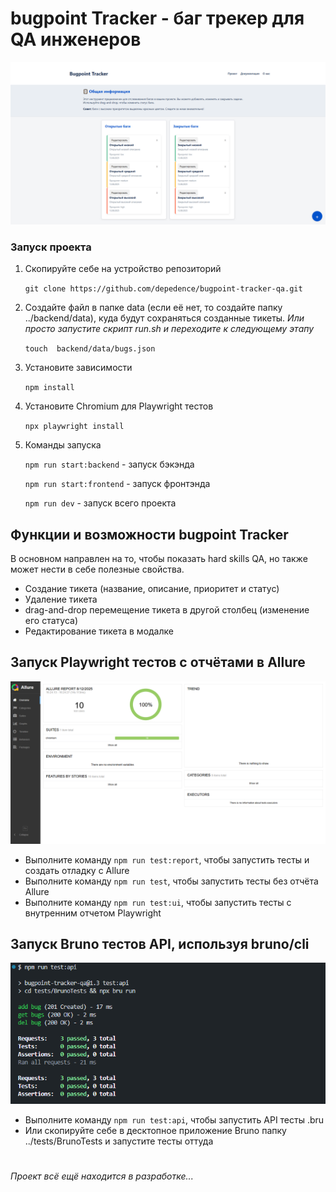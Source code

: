 # bugpoint Tracker - баг трекер для QA инженеров

![Превью проекта](src/Screenshot_1.png)

### Запуск проекта

1. Скопируйте себе на устройство репозиторий

    `git clone https://github.com/depedence/bugpoint-tracker-qa.git`

2. Создайте файл в папке data (если её нет, то создайте папку ../backend/data), куда будут сохраняться созданные тикеты. _Или просто запустите скрипт run.sh и переходите к следующему этапу_

    `touch  backend/data/bugs.json`

3. Установите зависимости

    `npm install`

4. Установите Chromium для Playwright тестов

    `npx playwright install`

5. Команды запуска

    `npm run start:backend` - запуск бэкэнда

    `npm run start:frontend` - запуск фронтэнда

    `npm run dev` - запуск всего проекта

## Функции и возможности bugpoint Tracker

В основном направлен на то, чтобы показать hard skills QA, но также может нести в себе
полезные свойства.

- Создание тикета (название, описание, приоритет и статус)
- Удаление тикета
- drag-and-drop перемещение тикета в другой столбец (изменение его статуса)
- Редактирование тикета в модалке

## Запуск Playwright тестов с отчётами в Allure

![Отчёт Allure](src/Screenshot_2.png)

- Выполните команду `npm run test:report`, чтобы запустить тесты и создать отладку с Allure
- Выполните команду `npm run test`, чтобы запустить тесты без отчёта Allure
- Выполните команду `npm run test:ui`, чтобы запустить тесты с внутренним отчетом Playwright

## Запуск Bruno тестов API, используя bruno/cli

![Bruno tests](src/Screenshot_3.png)

- Выполните команду `npm run test:api`, чтобы запустить API тесты .bru
- Или скопируйте себе в десктопное приложение Bruno папку ../tests/BrunoTests и запустите тесты оттуда

#

_Проект всё ещё находится в разработке..._
